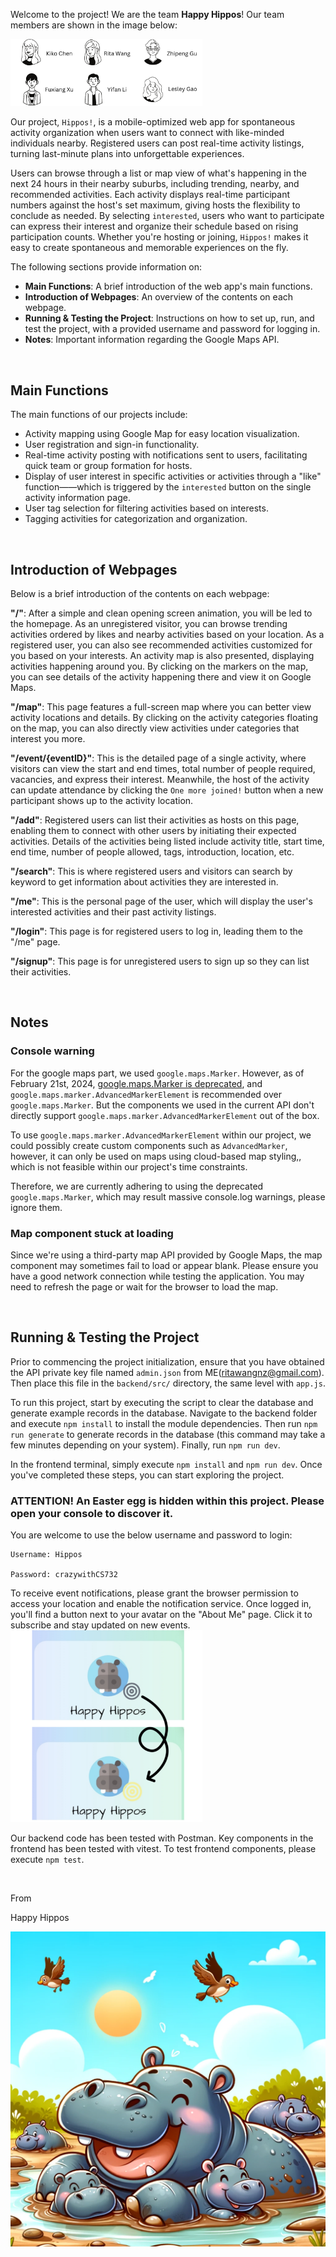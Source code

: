 Welcome to the project! We are the team **Happy Hippos**! Our team members are shown in the image below:

<img src="./group-image/Happy Hippos Project.png" alt="Happy Hippos Project" style="zoom:30%;" />

Our project, `Hippos!`, is a mobile-optimized web app for spontaneous activity organization when users want to connect with like-minded individuals nearby. Registered users can post real-time activity listings, turning last-minute plans into unforgettable experiences.

Users can browse through a list or map view of what's happening in the next 24 hours in their nearby suburbs, including trending, nearby, and recommended activities. Each activity displays real-time participant numbers against the host's set maximum, giving hosts the flexibility to conclude as needed. By selecting `interested`, users who want to participate can express their interest and organize their schedule based on rising participation counts. Whether you're hosting or joining,  `Hippos!` makes it easy to create spontaneous and memorable experiences on the fly. 

The following sections provide information on:

- **Main Functions**: A brief introduction of the web app's main functions.   
- **Introduction of Webpages**: An overview of the contents on each webpage.
- **Running & Testing the Project**: Instructions on how to set up, run, and test the project, with a provided username and password for logging in.
- **Notes**: Important information regarding the Google Maps API.

<br/>

## **Main Functions**

The main functions of our projects include:

- Activity mapping using Google Map for easy location visualization.
- User registration and sign-in functionality.
- Real-time activity posting with notifications sent to users, facilitating quick team or group formation for hosts.
- Display of user interest in specific activities or activities through a "like" function——which is triggered by the `interested` button on the single activity information page.
- User tag selection for filtering activities based on interests.
- Tagging activities for categorization and organization.

<br/>

## **Introduction of Webpages**

Below is a brief introduction of the contents on each webpage:

**"/"**: After a simple and clean opening screen animation, you will be led to the homepage. As an unregistered visitor, you can browse trending activities ordered by likes and nearby activities based on your location. As a registered user, you can also see recommended activities customized for you based on your interests. An activity map is also presented, displaying activities happening around you. By clicking on the markers on the map, you can see details of the activity happening there and view it on Google Maps.

**"/map"**: This page features a full-screen map where you can better view activity locations and details. By clicking on the activity categories floating on the map, you can also directly view activities under categories that interest you more.

**"/event/{eventID}"**: This is the detailed page of a single activity, where visitors can view the start and end times, total number of people required, vacancies, and express their interest. Meanwhile, the host of the activity can update attendance by clicking the `One more joined!` button when a new participant shows up to the activity location.

**"/add"**: Registered users can list their activities as hosts on this page, enabling them to connect with other users by initiating their expected activities. Details of the activities being listed include activity title, start time, end time, number of people allowed, tags, introduction, location, etc.

**"/search"**: This is where registered users and visitors can search by keyword to get information about activities they are interested in.

**"/me"**: This is the personal page of the user, which will display the user's interested activities and their past activity listings.

**"/login"**: This page is for registered users to log in, leading them to the "/me" page.

**"/signup"**: This page is for unregistered users to sign up so they can list their activities.

<br/>
 
## **Notes**

### Console warning

For the google maps part, we used `google.maps.Marker`. However, as of February 21st, 2024, [google.maps.Marker is deprecated](https://developers.google.com/maps/deprecations), and `google.maps.marker.AdvancedMarkerElement` is recommended over `google.maps.Marker`. But the components we used in the current API don't directly support `google.maps.marker.AdvancedMarkerElement` out of the box. 

To use `google.maps.marker.AdvancedMarkerElement` within our project, we could possibly create custom components such as `AdvancedMarker`, however, it can only be used on maps using cloud-based map styling,, which is not feasible within our project's time constraints.

Therefore, we are currently adhering to using the deprecated `google.maps.Marker`, which may result massive console.log warnings, please ignore them.

### Map component stuck at loading

Since we're using a third-party map API provided by Google Maps, the map component may sometimes fail to load or appear blank. Please ensure you have a good network connection while testing the application. You may need to refresh the page or wait for the browser to load the map.

<br/>


## **Running & Testing the Project**

Prior to commencing the project initialization, ensure that you have obtained the API private key file named `admin.json` from ME(ritawangnz@gmail.com). Then place this file in the `backend/src/` directory, the same level with `app.js`.

To run this project, start by executing the script to clear the database and generate example records in the database. Navigate to the backend folder and execute `npm install` to install the module dependencies. Then run `npm run generate` to generate records in the database (this command may take a few minutes depending on your system). Finally, run `npm run dev`.

In the frontend terminal, simply execute `npm install` and `npm run dev`. Once you've completed these steps, you can start exploring the project.


### ATTENTION! An Easter egg is hidden within this project. Please open your console to discover it.

You are welcome to use the below username and password to login:

```
Username: Hippos

Password: crazywithCS732
```

To receive event notifications, please grant the browser permission to access your location and enable the notification service. Once logged in, you'll find a button next to your avatar on the "About Me" page. Click it to subscribe and stay updated on new events.
<img src="./group-image/live mode.png" alt="live mode" style="zoom:30%;" />

Our backend code has been tested with Postman. Key components in the frontend has been tested with vitest. To test frontend components, please execute `npm test`.

<br/>

From

Happy Hippos

![](./group-image/Happy%20Hippos.webp)